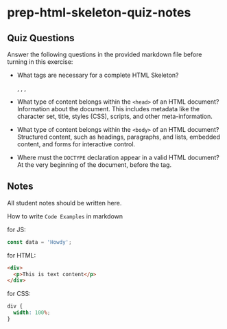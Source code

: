# prep-html-skeleton-quiz-notes

## Quiz Questions

Answer the following questions in the provided markdown file before turning in this exercise:

- What tags are necessary for a complete HTML Skeleton?
  <!DOCTYPE html> , <html> , <head> , <body>

- What type of content belongs within the `<head>` of an HTML document?
  Information about the document. This includes metadata like the character set, title, styles (CSS), scripts, and other meta-information.

- What type of content belongs within the `<body>` of an HTML document?
  Structured content, such as headings, paragraphs, and lists, embedded content, and forms for interactive control.

- Where must the `DOCTYPE` declaration appear in a valid HTML document?
  At the very beginning of the document, before the <html> tag.

## Notes

All student notes should be written here.

How to write `Code Examples` in markdown

for JS:

```javascript
const data = 'Howdy';
```

for HTML:

```html
<div>
  <p>This is text content</p>
</div>
```

for CSS:

```css
div {
  width: 100%;
}
```
